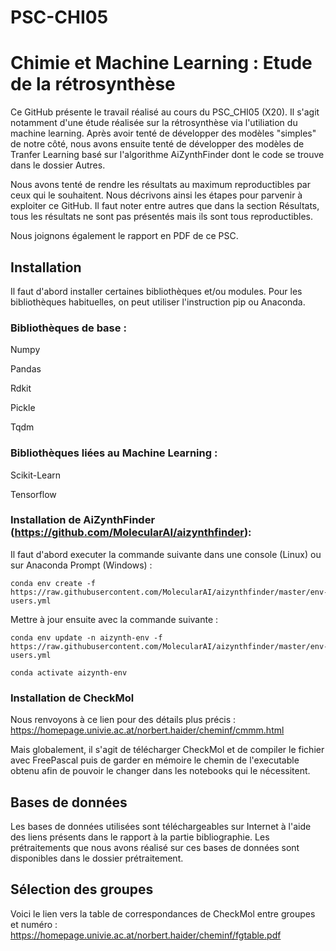 # PSC-CHI05
# Chimie et Machine Learning : Etude de la rétrosynthèse

Ce GitHub présente le travail réalisé au cours du PSC_CHI05 (X20). Il s'agit notamment d'une étude réalisée sur la rétrosynthèse via l'utiliation du machine learning.
Après avoir tenté de développer des modèles "simples" de notre côté, nous avons ensuite tenté de développer des modèles de Tranfer Learning basé sur l'algorithme AiZynthFinder dont le code se trouve dans le dossier Autres. 

Nous avons tenté de rendre les résultats au maximum reproductibles par ceux qui le souhaitent. Nous décrivons ainsi les étapes pour parvenir à exploiter ce GitHub.
Il faut noter entre autres que dans la section Résultats, tous les résultats ne sont pas présentés mais ils sont tous reproductibles. 

Nous joignons également le rapport en PDF de ce PSC. 

## Installation 

Il faut d'abord installer certaines bibliothèques et/ou modules. Pour les bibliothèques habituelles, on peut utiliser l'instruction pip ou Anaconda. 

### Bibliothèques de base :
  Numpy
  
  Pandas
  
  Rdkit
  
  Pickle
  
  Tqdm
### Bibliothèques liées au Machine Learning : 
  Scikit-Learn
  
  Tensorflow
  
### Installation de AiZynthFinder (https://github.com/MolecularAI/aizynthfinder):

Il faut d'abord executer la commande suivante dans une console (Linux) ou sur Anaconda Prompt (Windows) :

    conda env create -f https://raw.githubusercontent.com/MolecularAI/aizynthfinder/master/env-users.yml
    
Mettre à jour ensuite avec la commande suivante : 

    conda env update -n aizynth-env -f https://raw.githubusercontent.com/MolecularAI/aizynthfinder/master/env-users.yml
    
    conda activate aizynth-env
### Installation de CheckMol

Nous renvoyons à ce lien pour des détails plus précis : https://homepage.univie.ac.at/norbert.haider/cheminf/cmmm.html

Mais globalement, il s'agit de télécharger CheckMol et de compiler le fichier avec FreePascal puis de garder en mémoire le chemin de l'executable obtenu afin de pouvoir le changer dans les notebooks qui le nécessitent. 

## Bases de données
Les bases de données utilisées sont téléchargeables sur Internet à l'aide des liens présents dans le rapport à la partie bibliographie. Les prétraitements que nous avons réalisé sur ces bases de données sont disponibles dans le dossier prétraitement.

## Sélection des groupes 
Voici le lien vers la table de correspondances de CheckMol entre groupes et numéro : https://homepage.univie.ac.at/norbert.haider/cheminf/fgtable.pdf 

